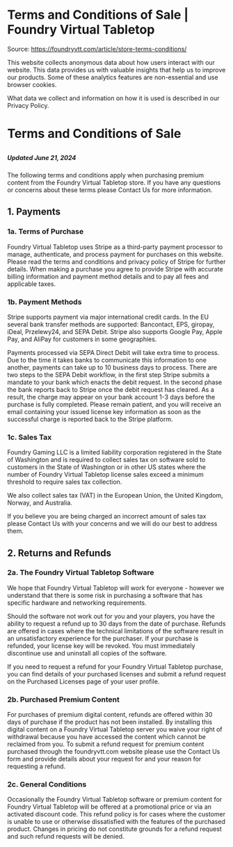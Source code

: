 # Terms and Conditions of Sale | Foundry Virtual Tabletop

Source: https://foundryvtt.com/article/store-terms-conditions/

This website collects anonymous data about how users interact with our website. This data provides us with 
        valuable insights that help us to improve our products. Some of these analytics features are non-essential 
        and use browser cookies.

What data we collect and information on how it is used is described in our 
        Privacy Policy.


# Terms and Conditions of Sale


## 


##### Updated June 21, 2024

The following terms and conditions apply when purchasing premium content from the Foundry Virtual Tabletop store. If you have any questions or concerns about these terms please Contact Us for more information.


## 1. Payments


### 1a. Terms of Purchase

Foundry Virtual Tabletop uses Stripe as a third-party payment processor to manage, authenticate, and process payment for purchases on this website. Please read the terms and conditions and privacy policy of Stripe for further details. When making a purchase you agree to provide Stripe with accurate billing information and payment method details and to pay all fees and applicable taxes.


### 1b. Payment Methods

Stripe supports payment via major international credit cards. In the EU several bank transfer methods are supported: Bancontact, EPS, giropay, iDeal, Przelewy24, and SEPA Debit. Stripe also supports Google Pay, Apple Pay, and AliPay for customers in some geographies.

Payments processed via SEPA Direct Debit will take extra time to process. Due to the time it takes banks to communicate this information to one another, payments can take up to 10 business days to process. There are two steps to the SEPA Debit workflow, in the first step Stripe submits a mandate to your bank which enacts the debit request. In the second phase the bank reports back to Stripe once the debit request has cleared. As a result, the charge may appear on your bank account 1-3 days before the purchase is fully completed. Please remain patient, and you will receive an email containing your issued license key information as soon as the successful charge is reported back to the Stripe platform.


### 1c. Sales Tax

Foundry Gaming LLC is a limited liability corporation registered in the State of Washington and is required to collect sales tax on software sold to customers in the State of Washington or in other US states where the number of Foundry Virtual Tabletop license sales exceed a minimum threshold to require sales tax collection.

We also collect sales tax (VAT) in the European Union, the United Kingdom, Norway, and Australia.

If you believe you are being charged an incorrect amount of sales tax please Contact Us with your concerns and we will do our best to address them.


## 2. Returns and Refunds


### 2a. The Foundry Virtual Tabletop Software

We hope that Foundry Virtual Tabletop will work for everyone - however we understand that there is some risk in purchasing a software that has specific hardware and networking requirements.

Should the software not work out for you and your players, you have the ability to request a refund up to 30 days from the date of purchase. Refunds are offered in cases where the technical limitations of the software result in an unsatisfactory experience for the purchaser. If your purchase is refunded, your license key will be revoked. You must immediately discontinue use and uninstall all copies of the software.

If you need to request a refund for your Foundry Virtual Tabletop purchase, you can find details of your purchased licenses and submit a refund request on the Purchased Licenses page of your user profile.


### 2b. Purchased Premium Content

For purchases of premium digital content, refunds are offered within 30 days of purchase if the product has not been installed. By installing this digital content on a Foundry Virtual Tabletop server you waive your right of withdrawal because you have accessed the content which cannot be reclaimed from you. To submit a refund request for premium content purchased through the foundryvtt.com website please use the Contact Us form and provide details about your request for and your reason for requesting a refund.


### 2c. General Conditions

Occasionally the Foundry Virtual Tabletop software or premium content for Foundry Virtual Tabletop will be offered at a promotional price or via an activated discount code. This refund policy is for cases where the customer is unable to use or otherwise dissatisfied with the features of the purchased product. Changes in pricing do not constitute grounds for a refund request and such refund requests will be denied.

